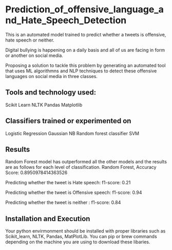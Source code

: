# Prediction_of_offensive_language_and_Hate_Speech_Detection

This is an automated model trained to predict whether a tweets is offensive, hate speech or neither.

Digital bullying is happening on a daily basis and all of us are facing in form or another on social media.

Proposing a solution to tackle this problem by generating an automated tool that uses ML algorithmns and NLP techniques to detect these offensive languages on social media in three classes.

## Tools and technology used:
Scikit Learn
NLTK
Pandas
Matplotlib

## Classifiers trained or experimented on
Logistic Regression
Gaussian NB
Random forest classifier
SVM

## Results
Random Forest model has outperformed all the other models and the results are as follows for each level of classification.
Random Forest, Accuracy Score: 0.8950978414363526

Predicting whether the tweet is Hate speech:
f1-score: 0.21

Predicting whether the tweet is Offensive speech:
f1-score: 0.94

Predicting whether the tweet is neither :
f1-score: 0.84

## Installation and Execution
Your python envirmonment should be installed with proper libraries such as Scikit_learn, NLTK, Pandas, MatPlotLib. You can pip or brew commands depending on the machine you are using to download these libaries.
